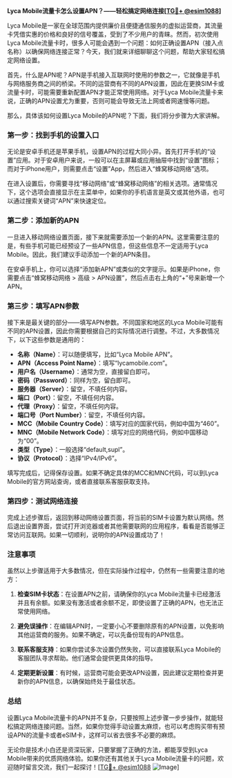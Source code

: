 **Lyca Mobile流量卡怎么设置APN？——轻松搞定网络连接[[TG💪+ @esim1088](https://t.me/s/esim1088)]**

Lyca Mobile是一家在全球范围内提供廉价且便捷通信服务的虚拟运营商，其流量卡凭借实惠的价格和良好的信号覆盖，受到了不少用户的青睐。然而，初次使用Lyca Mobile流量卡时，很多人可能会遇到一个问题：如何正确设置APN（接入点名称）以确保网络连接正常？今天，我们就来详细聊聊这个问题，帮助大家轻松搞定网络设置。

首先，什么是APN呢？APN是手机接入互联网时使用的参数之一，它就像是手机与网络服务商之间的桥梁。不同的运营商有不同的APN设置，因此在更换SIM卡或流量卡时，可能需要重新配置APN才能正常使用网络。对于Lyca Mobile流量卡来说，正确的APN设置尤为重要，否则可能会导致无法上网或者网速慢等问题。

那么，具体该如何设置Lyca Mobile的APN呢？下面，我们将分步骤为大家讲解。

### **第一步：找到手机的设置入口**
无论是安卓手机还是苹果手机，设置APN的过程大同小异。首先打开手机的“设置”应用。对于安卓用户来说，一般可以在主屏幕或应用抽屉中找到“设置”图标；而对于iPhone用户，则需要点击“设置”App，然后进入“蜂窝移动网络”选项。

在进入设置后，你需要寻找“移动网络”或“蜂窝移动网络”的相关选项。通常情况下，这个选项会直接显示在主菜单中，如果你的手机语言是英文或其他外语，也可以通过搜索关键词“APN”来快速定位。

### **第二步：添加新的APN**
一旦进入移动网络设置页面，接下来就需要添加一个新的APN。这里需要注意的是，有些手机可能已经预设了一些APN信息，但这些信息不一定适用于Lyca Mobile。因此，我们建议手动添加一个新的APN条目。

在安卓手机上，你可以选择“添加新APN”或类似的文字提示。如果是iPhone，你需要点击“蜂窝移动网络 > 高级 > APN设置”，然后点击右上角的“+”号来新增一个APN。

### **第三步：填写APN参数**
接下来是最关键的部分——填写APN参数。不同国家和地区的Lyca Mobile可能有不同的APN设置，因此你需要根据自己的实际情况进行调整。不过，大多数情况下，以下这些参数是通用的：

- **名称（Name）**：可以随便填写，比如“Lyca Mobile APN”。
- **APN（Access Point Name）**：填写“lycamobile.com”。
- **用户名（Username）**：通常为空，直接留白即可。
- **密码（Password）**：同样为空，留白即可。
- **服务器（Server）**：留空，不填任何内容。
- **端口（Port）**：留空，不填任何内容。
- **代理（Proxy）**：留空，不填任何内容。
- **端口号（Port Number）**：留空，不填任何内容。
- **MCC（Mobile Country Code）**：填写对应的国家代码，例如中国为“460”。
- **MNC（Mobile Network Code）**：填写对应的网络代码，例如中国移动为“00”。
- **类型（Type）**：一般选择“default,supl”。
- **协议（Protocol）**：选择“IPv4/IPv6”。

填写完成后，记得保存设置。如果不确定具体的MCC和MNC代码，可以到Lyca Mobile的官方网站查询，或者直接联系客服获取支持。

### **第四步：测试网络连接**
完成上述步骤后，返回到移动网络设置页面，将当前的SIM卡设置为默认网络。然后退出设置界面，尝试打开浏览器或者其他需要联网的应用程序，看看是否能够正常访问互联网。如果一切顺利，说明你的APN设置成功了！

### **注意事项**
虽然以上步骤适用于大多数情况，但在实际操作过程中，仍然有一些需要注意的地方：

1. **检查SIM卡状态**：在设置APN之前，请确保你的Lyca Mobile流量卡已经激活并且有余额。如果没有激活或者余额不足，即使设置了正确的APN，也无法正常使用网络。
   
2. **避免误操作**：在编辑APN时，一定要小心不要删除原有的APN设置，以免影响其他运营商的服务。如果不确定，可以先备份现有的APN信息。

3. **联系客服支持**：如果你尝试多次设置仍然失败，可以直接联系Lyca Mobile的客服团队寻求帮助。他们通常会提供更具体的指导。

4. **定期更新设置**：有时候，运营商可能会更改APN设置，因此建议定期检查并更新你的APN信息，以确保始终处于最佳状态。

### **总结**
设置Lyca Mobile流量卡的APN并不复杂，只要按照上述步骤一步步操作，就能轻松搞定网络连接问题。当然，如果你觉得手动设置太麻烦，也可以考虑购买带有预设APN的流量卡或者eSIM卡，这样可以省去很多不必要的麻烦。

无论你是技术小白还是资深玩家，只要掌握了正确的方法，都能享受到Lyca Mobile带来的优质网络体验。如果你还有其他关于Lyca Mobile流量卡的问题，欢迎随时留言交流，我们一起探讨！[[TG💪+ @esim1088](https://t.me/s/esim1088) ![Image](https://i.postimg.cc/4NQfJmqS/Snipaste-2025-05-13-00-14-12.png)]